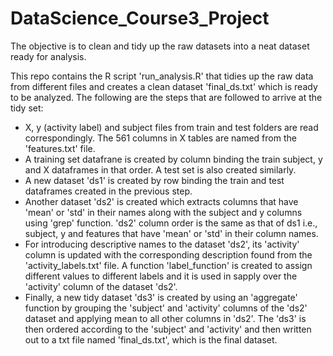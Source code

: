 # DataScience_Course3_Project
The objective is to clean and tidy up the raw datasets into a neat dataset ready for analysis.

This repo contains the R script 'run_analysis.R' that tidies up the raw data from different files and creates a clean dataset 'final_ds.txt' which is ready to be analyzed. The following are the steps that are followed to arrive at the tidy set:

* X, y (activity label) and subject files from train and test folders are read correspondingly. The 561 columns in X tables are named from the 'features.txt' file.
* A training set datafrane is created by column binding the train subject, y and X dataframes in that order. A test set is also created similarly.
* A new dataset 'ds1' is created by row binding the train and test dataframes created in the previous step.
* Another dataset 'ds2' is created which extracts columns that have 'mean' or 'std' in their names along with the subject and y columns using 'grep' function. 'ds2' column order is the same as that of ds1 i.e., subject, y and features that have 'mean' or 'std' in their column names.
* For introducing descriptive names to the dataset 'ds2', its 'activity' column is updated with the corresponding description found from the 'activity_labels.txt' file. A function 'label_function' is created to assign different values to different labels and it is used in sapply over the 'activity' column of the dataset 'ds2'.
* Finally, a new tidy dataset 'ds3' is created by using an 'aggregate' function by grouping the 'subject' and 'activity' columns of the 'ds2' dataset and applying mean to all other columns in 'ds2'. The 'ds3' is then ordered according to the 'subject' and 'activity' and then written out to a txt file named 'final_ds.txt', which is the final dataset.
